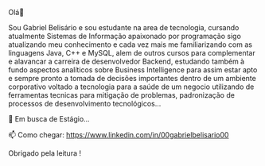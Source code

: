 Olá👋

Sou Gabriel Belisário e sou estudante na area de tecnologia, cursando atualmente Sistemas de Informação
apaixonado por programação sigo atualizando meu conhecimento e cada vez mais me familiarizando com as linguagens
Java, C++ e MySQL, alem de outros cursos para complementar e alavancar a carreira de desenvolvedor Backend, estudando também
à fundo aspectos analíticos sobre Business Intelligence para assim estar apto e sempre pronto a tomada de decisões importantes
dentro de um ambiente corporativo voltado a tecnologia para a saúde de um negocio utilizando de ferramentas 
tecnicas para mitigação de problemas, padronização de processos de desenvolvimento tecnológicos... 

🔭 Em busca de Estágio...

📫 Como chegar: https://www.linkedin.com/in/00gabrielbelisario00

Obrigado pela leitura !

